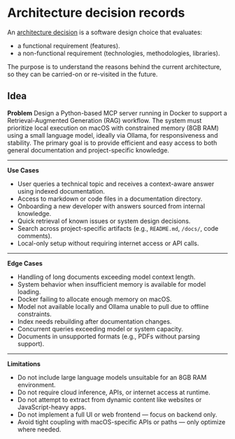 # Architecture decision records

An [architecture
decision](https://cloud.google.com/architecture/architecture-decision-records)
is a software design choice that evaluates:

- a functional requirement (features).
- a non-functional requirement (technologies, methodologies, libraries).

The purpose is to understand the reasons behind the current architecture, so
they can be carried-on or re-visited in the future.

## Idea

**Problem**
Design a Python-based MCP server running in Docker to support a Retrieval-Augmented Generation (RAG) workflow. The system must prioritize local execution on macOS with constrained memory (8GB RAM) using a small language model, ideally via Ollama, for responsiveness and stability. The primary goal is to provide efficient and easy access to both general documentation and project-specific knowledge.

---

**Use Cases**

- User queries a technical topic and receives a context-aware answer using indexed documentation.
- Access to markdown or code files in a documentation directory.
- Onboarding a new developer with answers sourced from internal knowledge.
- Quick retrieval of known issues or system design decisions.
- Search across project-specific artifacts (e.g., `README.md`, `/docs/`, code comments).
- Local-only setup without requiring internet access or API calls.

---

**Edge Cases**

- Handling of long documents exceeding model context length.
- System behavior when insufficient memory is available for model loading.
- Docker failing to allocate enough memory on macOS.
- Model not available locally and Ollama unable to pull due to offline constraints.
- Index needs rebuilding after documentation changes.
- Concurrent queries exceeding model or system capacity.
- Documents in unsupported formats (e.g., PDFs without parsing support).

---

**Limitations**

- Do not include large language models unsuitable for an 8GB RAM environment.
- Do not require cloud inference, APIs, or internet access at runtime.
- Do not attempt to extract from dynamic content like websites or JavaScript-heavy apps.
- Do not implement a full UI or web frontend — focus on backend only.
- Avoid tight coupling with macOS-specific APIs or paths — only optimize where needed.
